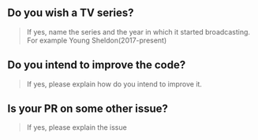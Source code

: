 ## Do you wish a TV series?

> If yes, name the series and the year in which it started broadcasting. For example Young Sheldon(2017-present)

## Do you intend to improve the code?

> If yes, please explain how do you intend to improve it.

## Is your PR on some other issue?

> If yes, please explain the issue
